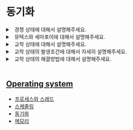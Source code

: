 # 동기화

<details>
<summary>&nbsp; 경쟁 상태에 대해서 설명해주세요.</summary>

---

- 둘 이상의 작업 흐름이 비동기적으로 동작하며 하나의 결과 상태를 보장할 수 없는 상황을 말합니다.

---

</details>


<details>
<summary>&nbsp; 뮤텍스와 세마포어에 대해서 설명해주세요.</summary>

---

- 둘다 운영체제에서 동기화를 달성하기 위한 장치입니다.
- 뮤텍스는 하나의 자원에 대한 접근 제어를 달성할 수 있고,
- 세마포어는 다수의 자원에 대한 접근 제어를 달성할 수 있다는 차이가 있습니다.

---

</details>

<details>
<summary>&nbsp; 교착 상태에 대해서 설명해주세요.</summary>

---

- 두 개 이상의 작업이 서로의 종료를 기다리고 있기 때문에 결과적으로 아무것도 완료하지 못하는 상황을 말합니다.
- 상호 배제, 점유 대기, 비선점, 순환 대기라는 4가지 조건을 모두 만족해야 발생합니다.

---

</details>

<details>
<summary>&nbsp; 교착 상태의 발생조건에 대해서 자세히 설명해주세요.</summary>

---

- 자원은 한번에 하나의 프로세스만 점유할 수 있다는 상호 배제 조건,
- 하나 이상의 자원을 점유하고 있으면서 다른 작업이 점유한 자원을 추가로 얻기 위해 대기하는 점유 대기 조건,
- 프로세스가 순환하는 모습으로 서로의 자원을 위해 대기하는 순환 대기 조건,
- 다른 작업이 점유한 자원을 도중에 강제로 빼앗을 수 없는 비선점 조건.
- 이 4가지 조건을 모두 성립하는 것이 교착 상태의 발생 조건입니다.

---

</details>

<details>
<summary>&nbsp; 교착 상태의 해결방법에 대해서 설명해주세요.</summary>

---

- 두가지 해결방법을 알고 있습니다.
- 교착 상태의 4가지 조건 중 하나 이상을 만족하지 않게 하는 방지가 있고,
- 교착 상태가 발생하는 것을 탐지하고 회복시키는 탐지와 회복이 있습니다.

---

</details>

<br>

## [Operating system](./README.md)

- [프로세스와 스레드](./프로세스와-스레드.md)
- [스케줄링](./스케줄링.md)
- [동기화](./동기화.md)
- [메모리](./메모리.md)

